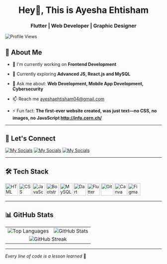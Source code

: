   <h1 align="center"> Hey👋, This is Ayesha Ehtisham </h1>
  <h3 align="center"> Flutter | Web Developer | Graphic Designer </h3>

![Profile Views](https://komarev.com/ghpvc/?username=ayeshaehtisham&label=Profile%20Views&color=0e75b6&style=flat)  

## 🚀 About Me

- 🔭 I'm currently working on **Frontend Development**

- 🌱 Currently exploring **Advanced JS, React.js and MySQL**
  
- 💬 Ask me about: **Web Development, Mobile App Development, Cybersecurity**
   
- 📫 Reach me ayeshaehtisham04@gmail.com
  
- ⚡ Fun fact: **The first-ever website created, was just text—no CSS, no images, no JavaScript http://info.cern.ch/**

---

## 🔗 Let's Connect
[![My Socials](https://skillicons.dev/icons?i=linkedin&perline=1)](https://www.linkedin.com/in/ayesha-ehtisham)
[![My Socials](https://skillicons.dev/icons?i=instagram&perline=1)](https://www.instagram.com/its_asha04)
[![My Socials](https://skillicons.dev/icons?i=discord&perline=1)](https://discord.com/users/ayeshaehtisham)

---

## 🛠️ Tech Stack
<p align="left">
  <img src="https://cdn.jsdelivr.net/gh/devicons/devicon/icons/html5/html5-original.svg" alt="HTML" width="40" height="40"/>
  <img src="https://cdn.jsdelivr.net/gh/devicons/devicon/icons/css3/css3-original.svg" alt="CSS" width="40" height="40"/>
  <img src="https://cdn.jsdelivr.net/gh/devicons/devicon/icons/javascript/javascript-original.svg" alt="JavaScript" width="40" height="40"/>
  <img src="https://cdn.jsdelivr.net/gh/devicons/devicon/icons/bootstrap/bootstrap-original.svg" alt="Bootstrap" width="40" height="40"/>
  <img src="https://cdn.jsdelivr.net/gh/devicons/devicon/icons/mysql/mysql-original.svg" alt="MySQL" width="40" height="40"/>
  <img src="https://cdn.jsdelivr.net/gh/devicons/devicon/icons/dart/dart-original.svg" alt="Dart" width="40" height="40"/>
  <img src="https://cdn.jsdelivr.net/gh/devicons/devicon/icons/flutter/flutter-original.svg" alt="Flutter" width="40" height="40"/>
  <img src="https://cdn.jsdelivr.net/gh/devicons/devicon/icons/git/git-original.svg" alt="Git" width="40" height="40"/>
  <img src="https://cdn.jsdelivr.net/gh/devicons/devicon/icons/canva/canva-original.svg" alt="Canva" width="40" height="40"/>
  <img src="https://cdn.jsdelivr.net/gh/devicons/devicon/icons/figma/figma-original.svg" alt="Figma" width="40" height="40"/>
</p>

---

## 📊 GitHub Stats
<table>
  <tr>
    <td>
      <img src="https://github-readme-stats.vercel.app/api/top-langs/?username=ayeshaehtisham&layout=compact&theme=default" alt="Top Languages" />
    </td>
    <td>
      <img src="https://github-readme-stats.vercel.app/api?username=ayeshaehtisham&show_icons=true&theme=default" alt="GitHub Stats" />
    </td>
  </tr>
  <tr>
    <td colspan="2" align="center">
      <img src="https://streak-stats.demolab.com/?user=ayeshaehtisham&theme=default" alt="GitHub Streak" />
    </td>
  </tr>
</table>

---

*Every line of code is a lesson learned* 🌟
